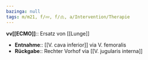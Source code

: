 ```yaml
---
bazinga: null
tags: m/m21, f/💤, f/🫁, a/Intervention/Therapie
---
```

**vv[[ECMO]]**:: Ersatz von [[Lunge]]
- **Entnahme**:: [[V. cava inferior]] via V. femoralis
- **Rückgabe**:: Rechter Vorhof via [[V. jugularis interna]]
